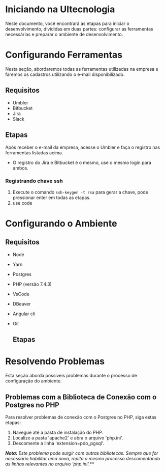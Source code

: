 # Iniciando na UItecnologia
  Neste documento, você encontrará as etapas para iniciar o desenvolvimento, divididas em duas partes: 
configurar as ferramentas necessárias e preparar o ambiente de desenvolvimento.

# Configurando Ferramentas
Nesta seção, abordaremos todas as ferramentas utilizadas na empresa e faremos os cadastros utilizando o e-mail disponibilizado.

## Requisitos
* Umbler
* Bitbucket
* Jira
* Slack

## Etapas
Após receber o e-mail da empresa, acesse o Umbler e faça o registro nas ferramentas listadas acima.

* O registro do Jira e Bitbucket é o mesmo, use o mesmo login para ambos.

### Registrando chave ssh
1. Execute o comando `ssh-keygen -t rsa` para gerar a chave, pode pressionar enter em todas as etapas.
2. use code


# Configurando o Ambiente

## Requisitos
* Node
* Yarn
* Postgres
* PHP (versão 7.4.3)
* VsCode
* DBeaver
* Angular cli
* Git

  ## Etapas
  


# Resolvendo Problemas
Esta seção aborda possíveis problemas durante o processo de configuração do ambiente.

## Problemas com a Biblioteca de Conexão com o Postgres no PHP

Para resolver problemas de conexão com o Postgres no PHP, siga estas etapas:

1. Navegue até a pasta de instalação do PHP.
2. Localize a pasta 'apache2' e abra o arquivo 'php.ini'.
3. Descomente a linha 'extension=pdo_pgsql'.

***Nota:** Este problema pode surgir com outras bibliotecas. Sempre que for necessário habilitar uma nova, repita o mesmo processo descomentando as linhas relevantes no arquivo 'php.ini'.***

